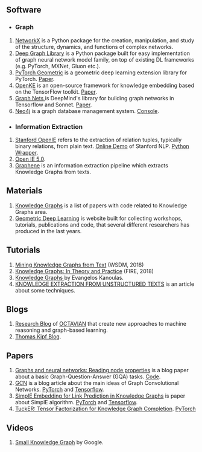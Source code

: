 ##  Software ##
 - ### Graph ###
1. [NetworkX](https://networkx.github.io/) is a Python package for the creation, manipulation, and study of the structure, dynamics, and functions of complex networks.
2. [Deep Graph Library](https://docs.dgl.ai/) is a Python package built for easy implementation of graph neural network model family, on top of existing DL frameworks (e.g. PyTorch, MXNet, Gluon etc.).
3. [PyTorch Geometric](https://pytorch-geometric.readthedocs.io/en/latest/) is a geometric deep learning extension library for PyTorch. [Paper](https://arxiv.org/pdf/1903.02428v2.pdf).
4. [OpenKE](http://139.129.163.161/home) is an open-source framework for knowledge embedding based on the TensorFlow toolkit. [Paper](https://aclweb.org/anthology/D18-2024).
6. [Graph Nets ](https://github.com/deepmind/graph_nets) is DeepMind's library for building graph networks in Tensorflow and Sonnet. [Paper](https://arxiv.org/pdf/1806.01261.pdf).
7. [Neo4j](https://neo4j.com) is a graph database management system. [Console](http://console.neo4j.org/).
- ### Information Extraction ###
1. [Stanford OpenIE](https://nlp.stanford.edu/software/openie.html) refers to the extraction of relation tuples, typically binary relations, from plain text. [Online Demo](http://corenlp.run/) of Stanford NLP. [Python Wrapper](https://github.com/philipperemy/information-extraction-with-dominating-rules).
2. [Open IE 5.0](https://github.com/dair-iitd/OpenIE-standalone).
3. [Graphene](http://lambda3.org/Graphene/) is an information extraction pipeline which extracts Knowledge Graphs from texts.

## Materials ##
1. [Knowledge Graphs](https://paperswithcode.com/task/knowledge-graphs) is a list of papers with code related to Knowledge Graphs area.
2. [Geometric Deep Learning](http://geometricdeeplearning.com/) is website built for collecting workshops, tutorials, publications and code, that several different researchers has produced in the last years.

## Tutorials ##
1. [Mining Knowledge Graphs from Text](https://kgtutorial.github.io/) (WSDM, 2018)
2. [Knowledge Graphs: In Theory and Practice](http://sumitbhatia.net/source/knowledge-graph-tutorial.html) (FIRE, 2018)
3. [Knowledge	Graphs	](https://staff.fnwi.uva.nl/e.kanoulas/wp-content/uploads/Lecture-10-2-Knowledge-Graphs.pdf) by Evangelos Kanoulas.
4. [KNOWLEDGE EXTRACTION FROM UNSTRUCTURED TEXTS](https://blog.heuritech.com/2016/04/15/knowledge-extraction-from-unstructured-texts/) is an article about some techniques.

## Blogs ##
1. [Research Blog](https://medium.com/octavian-ai) of [OCTAVIAN](https://www.octavian.ai/) that create new approaches to machine reasoning and graph-based learning.
2. [Thomas Kipf Blog](http://tkipf.github.io).

## Papers ##
1. [Graphs and neural networks: Reading node properties](https://github.com/Octavian-ai/gqa-node-properties) is a blog paper about a basic Graph-Question-Answer (GQA) tasks. [Code](https://github.com/Octavian-ai/gqa-node-properties).
2. [GCN](http://tkipf.github.io/graph-convolutional-networks/) is a blog article about the main ideas of Graph Convolutional Networks. [PyTorch](https://github.com/tkipf/pygcn) and [Tensorflow](https://github.com/tkipf/gcn).
3. [SimplE Embedding for Link Prediction in Knowledge Graphs](https://arxiv.org/pdf/1802.04868v2.pdf) is paper about SimplE algorithm. [PyTorch](https://github.com/baharefatemi/SimplE) and [Tensorflow](https://github.com/Mehran-k/SimplE).
4. [TuckER: Tensor Factorization for Knowledge Graph Completion](https://arxiv.org/pdf/1901.09590.pdf). [PyTorch](https://github.com/ibalazevic/TuckER)

## Videos ##

1. [Small Knowledge Graph](https://www.youtube.com/watch?v=W9pRpSW_KqA&list=PLDTNeLv65NpwM32oZGshwlf-00E8vt5VE) by Google.

